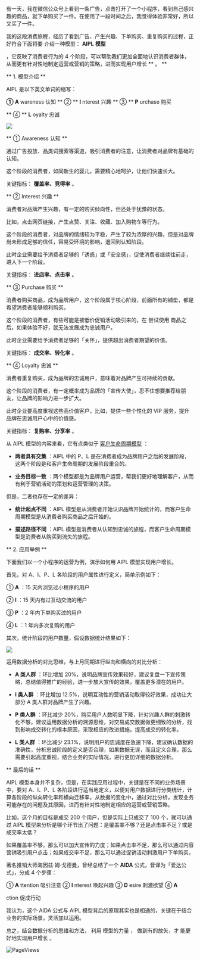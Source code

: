 有一天，我在微信公众号上看到一条广告，点击打开了一个小程序，看到自己感兴趣的商品，就下单购买了一件。在使用了一段时间之后，我觉得体验非常好，所以又买了一件。

我的这段消费旅程，经历了看到广告、产生兴趣、下单购买、重复购买的过程，正好符合下面将要  介绍一种模型： **AIPL** **模型**

，它反映了消费者行为的 4 个阶段，可以帮助我们更加全面地认识消费者群体，从而更有针对性地制定运营或营销的策略，进而实现用户增长  ** 。  **

  

** 1\. 模型介绍  **  

AIPL 是以下英文单词的缩写：  

**①** **A** wareness 认知  ** ②  ** **I** nterest 兴趣  ** ③  ** **P** urchase 购买

** ④  ** **L** oyalty 忠诚  

![](https://mmbiz.qpic.cn/mmbiz_png/giaycic3UNwo25HFY3mgKhrRQnAk0EicautuOfETnHBkTRy4dx9Hh9NddIaDuj8q8icia2Wgt2hLmjrIaPo4bq5yzicg/640?wx_fmt=png)  

** ① Awareness 认知  **  

通过广告投放、品类词搜索等渠道，吸引消费者的注意，让消费者对品牌有基础的认知。  

这个阶段的消费者，如同新生的婴儿，需要精心地呵护，让他们快速长大。  

关键指标： **覆盖率、竞得率** 。  

  

** ② Interest 兴趣  **  

消费者对品牌产生兴趣，有一定的购买倾向性，但还处于犹豫的状态。  

比如，点击网页链接，产生点赞、关注、收藏、加入购物车等行为。  

这个阶段的消费者，对品牌的情绪较为平稳，产生了较为浓厚的兴趣，但是对品牌尚未形成足够的信任，容易受环境的影响，退回到认知阶段。  

此时企业需要给予消费者足够的「诱惑」或「安全感」，促使消费者继续往前走，进入下一个阶段。  

  

关键指标： **进店率、点击率** 。  

** ③ Purchase 购买  **  

消费者购买商品，成为品牌用户，这个阶段属于核心阶段，前面所有的铺垫，都是希望消费者能够顺利购买。  

这个阶段的消费者，有些可能是被低价促销活动吸引来的，在  尝试使用  商品之后，如果体验不好，就无法发展成为忠诚用户。  

此时企业需要给予消费者足够的「关怀」，提供超出消费者期望的价值。  

  

关键指标： **成交率、转化率** 。  

** ④ Loyalty 忠诚  **  

消费者重复购买，成为品牌的忠诚用户，意味着对品牌产生可持续的贡献。  

  

这个阶段的消费者，有一定概率成为品牌的「宣传大使」，忍不住想要推荐给朋友，让品牌的影响力进一步扩大。  

此时企业要高度重视这些高价值客户，比如，提供一些个性化的 VIP 服务，提升品牌在忠诚用户心中的价值感。  

关键指标： **复购率、分享率** 。  

从 AIPL 模型的内容来看，它有点类似于 [客户生命周期模型](http://mp.weixin.qq.com/s?__biz=MzA4ODE2OTIxMw==&mid=2653478327&idx=1&sn=4bd1bb87e2d06bf6089fb29ce6b80b8e&chksm=8bf23225bc85bb33634354100202657a9f6a416906e2e0d8895f2a1a5d8d3100bf15b8829e44&scene=21#wechat_redirect) ：  

  * **两者具有交集** ：AIPL 中的 P、L 是在消费者成为品牌用户之后的发展阶段，这两个阶段是和客户生命周期的发展阶段重合的。 

  

  * **业务目标一致** ：两个模型都是为品牌用户运营，帮我们更好地理解客户，从而有利于营销活动的策划和运营管理的决策。 

  

但是，二者也存在一定的差异：  

  

  * **统计起点不同** ：AIPL 模型是从消费者开始认识品牌开始统计的，而客户生命周期模型是从消费者购买商品之后开始的。 

  

  * **描述路径不同** ：AIPL 模型是消费者从认知到忠诚的旅程，而客户生命周期模型是消费者从购买到流失的旅程。   

  

** 2\. 应用举例  **  

下面我们以一个小程序的运营为例，演示如何用 AIPL 模型实现用户增长。  

首先，对 A、I、P、L 各阶段的用户属性进行定义，简单示例如下：  

  

① **A** ：15 天内浏览过小程序的用户  

② **I** ：15 天内有过互动交流的用户  

③ **P** ：2 年内下单购买过的用户  

④ **L** ：1 年内多次复购的用户  

其次，统计阶段的用户数量，假设数据统计结果如下：  

![](https://mmbiz.qpic.cn/mmbiz_png/giaycic3UNwo25HFY3mgKhrRQnAk0EicautHTsuhRcQQ8vdPHRaJUuo7UptqxvMBicOeib42EeASs3s0icpzpYCKfUxw/640?wx_fmt=png)  

运用数据分析的对比思维，与上月同期进行纵向和横向的对比分析：  

  * **A 类人群** ：环比增加 20%，说明品牌宣传效果较好，建议复盘一下宣传策略，总结值得推广的经验，进一步放大宣传的效果，覆盖更多潜在的用户。 

  

  * **I 类人群** ：环比增加 12.5%，说明互动性的营销活动取得较好效果，成功让大部分 A 类人群对品牌产生了兴趣。 

  

  * **P 类人群** ：环比减少 20%，购买用户人数明显下降，针对兴趣人群的刺激转化不够，建议运用数据分析的溯源思维，对交易成交数据做更细致的分析，找到影响成交转化的根本原因，采取相应的改进措施，提高成交的转化率。 

  

  * **L 类人群** ：环比减少 23.1%，说明用户的忠诚度在急速下降，建议确认数据的准确性，分析忠诚阶段的定义是否合理，如果数据无误，而且定义合理，那么需要引起高度重视，结合业务的实际情况，进行更加详细的数据分析。 

  

** 最后的话  **  

AIPL 模型本身并不复杂，但是，在实践应用过程中，关键是在不同的业务场景中，要对 A、I、P、L 各阶段进行适当地定义，以便对用户数据进行分类统计，计算各阶段的纵向转化率和横向迁移率，从数据的变化中，通过对比分析，发现业务可能存在的问题及其原因，进而有针对性地制定相应的运营或营销策略。  

比如，这个月的目标是成交 200 个用户，但是实际上只成交了 100 个，就可以通过 AIPL 模型来分析是哪个环节出了问题：是覆盖率不够？还是点击率不足？或是成交率太低？  

  

如果覆盖率不够，那么可以加大宣传的力度；如果点击率不足，那么可以通过内容营销吸引用户点击；如果成交率不足，那么可以通过促销活动刺激用户下单购买。  

著名推销大师海因兹·姆·戈德曼，曾经总结了一个 **AIDA** 公式，音译为「爱达公式」，分成 4 个步骤：  

① **A** ttention  吸引注意  ② **I** nterest  唤起兴趣  ③ **D** esire  刺激欲望  ④ **A**

ction  促成行动  

我认为，这个 AIDA 公式与 AIPL 模型背后的原理其实也是相通的，关键在于结合业务的实际场景，灵活加以运用。  

总之，结合数据分析的思维和方法，  利用  模型的力量  ，  做到有的放矢，才  能更好地实现用户增长  。 

![PageViews](https://visitor-badge.laobi.icu/badge?page_id=sjhfx.linji&left_text=PageViews&right_color=%2300589F)
